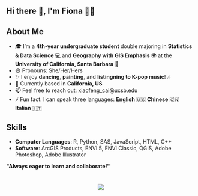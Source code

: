 ## Hi there 👋, I'm Fiona 👧🏻

## About Me

- 🎓 I’m a **4th-year undergraduate student** double majoring in **Statistics & Data Science** 💻 and **Geography with GIS Emphasis** 🌍 at the **University of California, Santa Barbara** 🏫
- 😄 Pronouns: She/Her/Hers
- ✨ I enjoy **dancing**, **painting**, and **listingning to K-pop music**! 🎶
- 📍 Currently based in **California, US**
- 📫 Feel free to reach out: xiaofeng_cai@ucsb.edu
- ⚡ Fun fact: I can speak three languages: **English** 🇺🇸 **Chinese** 🇨🇳 **Italian** 🇮🇹 

## Skills
- **Computer Languages**: R, Python, SAS, JavaScript, HTML, C++
- **Software**: ArcGIS Products, ENVI 5, ENVI Classic, QGIS, Adobe Photoshop, Adobe Illustrator

**"Always eager to learn and collaborate!"**

<h1 align="center">
    <img src="https://readme-typing-svg.herokuapp.com/?lines=Hello%2C%20World!;I%20wish%20you%20a%20great%20day!&center=true&size=24&color=FFB6C1">
</h1>


<!--
**xiaofeng-10/xiaofeng-10** is a ✨ _special_ ✨ repository because its `README.md` (this file) appears on your GitHub profile.

Here are some ideas to get you started:

- 🔭 I’m currently working on ...
- 🌱 I’m currently learning ...
- 👯 I’m looking to collaborate on ...
- 🤔 I’m looking for help with ...
- 💬 Ask me about ...
- 📫 How to reach me: ...
- 😄 Pronouns: ...
- ⚡ Fun fact: ...
-->

